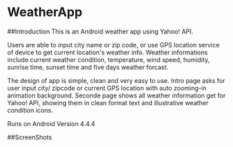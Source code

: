 # WeatherApp
##Introduction
This is an Android weather app using Yahoo! API.

Users are able to input city name or zip code, or use GPS location service of device to get current location's weather info. Weather informations include current weather condition, temperature, wind speed, humidity, sunrise time, sunset time and five days weather forcast.

The design of app is simple, clean and very easy to use. Intro page asks for user input city/ zipcode or current GPS location with auto zooming-in animation background. Seconde page shows all weather information get for Yahoo! API, showing them in clean format text and illustrative weather condition icons.

Runs on Android Version 4.4.4

##ScreenShots
